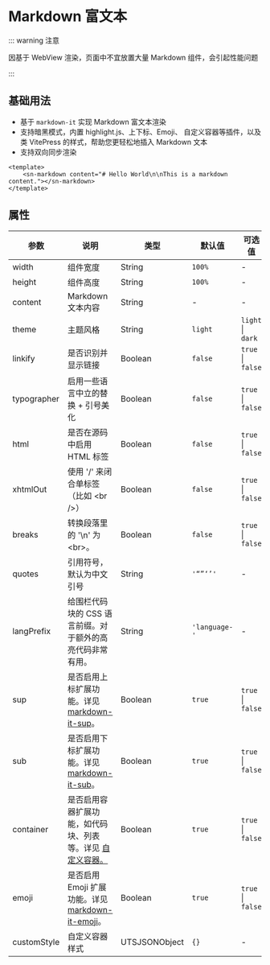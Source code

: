 # Markdown 富文本

::: warning 注意

因基于 WebView 渲染，页面中不宜放置大量 Markdown 组件，会引起性能问题

:::

## 基础用法
- 基于 `markdown-it` 实现 Markdown 富文本渲染
- 支持暗黑模式，内置 highlight.js、上下标、Emoji、 自定义容器等插件，以及类 VitePress 的样式，帮助您更轻松地插入 Markdown 文本
- 支持双向同步渲染
```vue
<template>
	<sn-markdown content="# Hello World\n\nThis is a markdown content."></sn-markdown>
</template>
```
## 属性
| 参数        | 说明                                                                                                                   | 类型          | 默认值        | 可选值            |
| ----------- | ---------------------------------------------------------------------------------------------------------------------- | ------------- | ------------- | ----------------- |
| width       | 组件宽度                                                                                                               | String        | `100%`        | -                 |
| height      | 组件高度                                                                                                               | String        | `100%`        | -                 |
| content     | Markdown 文本内容                                                                                                      | String        | -             | -                 |
| theme       | 主题风格                                                                                                               | String        | `light`       | `light` \| `dark` |
| linkify     | 是否识别并显示链接                                                                                                     | Boolean       | `false`       | `true` \| `false` |
| typographer | 启用一些语言中立的替换 + 引号美化                                                                                      | Boolean       | `false`       | `true` \| `false` |
| html        | 是否在源码中启用 HTML 标签                                                                                             | Boolean       | `false`       | `true` \| `false` |
| xhtmlOut    | 使用 '/' 来闭合单标签 （比如 \<br /\>）                                                                                | Boolean       | `false`       | `true` \| `false` |
| breaks      | 转换段落里的 '\n' 为 \<br\>。                                                                                          | Boolean       | `false`       | `true` \| `false` |
| quotes      | 引用符号，默认为中文引号                                                                                               | String        | `'“”‘’'`      | -                 |
| langPrefix  | 给围栏代码块的 CSS 语言前缀。对于额外的高亮代码非常有用。                                                              | String        | `'language-'` | -                 |
| sup         | 是否启用上标扩展功能。详见 [markdown-it-sup](https://github.com/markdown-it/markdown-it-sup)。                         | Boolean       | `true`        | `true` \| `false` |
| sub         | 是否启用下标扩展功能。详见 [markdown-it-sub](https://github.com/markdown-it/markdown-it-sub)。                         | Boolean       | `true`        | `true` \| `false` |
| container   | 是否启用容器扩展功能，如代码块、列表等。详见 [自定义容器。](https://vitepress.dev/zh/guide/markdown#custom-containers) | Boolean       | `true`        | `true` \| `false` |
| emoji       | 是否启用 Emoji 扩展功能。详见 [markdown-it-emoji](https://github.com/markdown-it/markdown-it-emoji)。                  | Boolean       | `true`        | `true` \| `false` |
| customStyle | 自定义容器样式                                                                                                         | UTSJSONObject | `{}`          | -                 |


<DemoPhone name="sn-markdown" />
